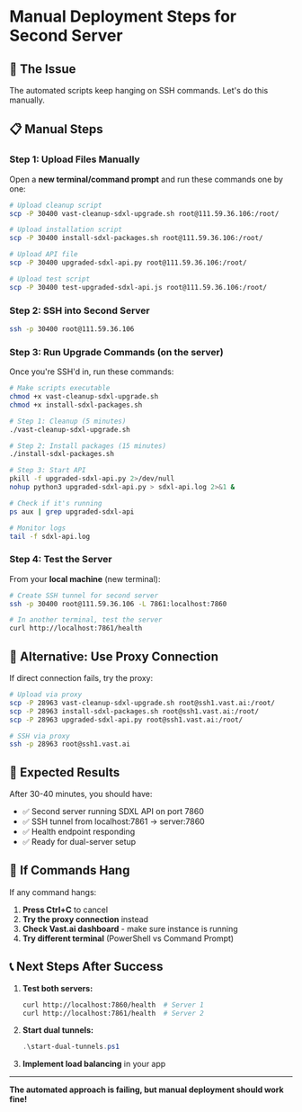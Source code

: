 # Manual Deployment Steps for Second Server

## 🚨 The Issue
The automated scripts keep hanging on SSH commands. Let's do this manually.

## 📋 Manual Steps

### Step 1: Upload Files Manually

Open a **new terminal/command prompt** and run these commands one by one:

```bash
# Upload cleanup script
scp -P 30400 vast-cleanup-sdxl-upgrade.sh root@111.59.36.106:/root/

# Upload installation script  
scp -P 30400 install-sdxl-packages.sh root@111.59.36.106:/root/

# Upload API file
scp -P 30400 upgraded-sdxl-api.py root@111.59.36.106:/root/

# Upload test script
scp -P 30400 test-upgraded-sdxl-api.js root@111.59.36.106:/root/
```

### Step 2: SSH into Second Server

```bash
ssh -p 30400 root@111.59.36.106
```

### Step 3: Run Upgrade Commands (on the server)

Once you're SSH'd in, run these commands:

```bash
# Make scripts executable
chmod +x vast-cleanup-sdxl-upgrade.sh
chmod +x install-sdxl-packages.sh

# Step 1: Cleanup (5 minutes)
./vast-cleanup-sdxl-upgrade.sh

# Step 2: Install packages (15 minutes)
./install-sdxl-packages.sh

# Step 3: Start API
pkill -f upgraded-sdxl-api.py 2>/dev/null
nohup python3 upgraded-sdxl-api.py > sdxl-api.log 2>&1 &

# Check if it's running
ps aux | grep upgraded-sdxl-api

# Monitor logs
tail -f sdxl-api.log
```

### Step 4: Test the Server

From your **local machine** (new terminal):

```bash
# Create SSH tunnel for second server
ssh -p 30400 root@111.59.36.106 -L 7861:localhost:7860

# In another terminal, test the server
curl http://localhost:7861/health
```

## 🔧 Alternative: Use Proxy Connection

If direct connection fails, try the proxy:

```bash
# Upload via proxy
scp -P 28963 vast-cleanup-sdxl-upgrade.sh root@ssh1.vast.ai:/root/
scp -P 28963 install-sdxl-packages.sh root@ssh1.vast.ai:/root/
scp -P 28963 upgraded-sdxl-api.py root@ssh1.vast.ai:/root/

# SSH via proxy
ssh -p 28963 root@ssh1.vast.ai
```

## 🎯 Expected Results

After 30-40 minutes, you should have:
- ✅ Second server running SDXL API on port 7860
- ✅ SSH tunnel from localhost:7861 → server:7860
- ✅ Health endpoint responding
- ✅ Ready for dual-server setup

## 🚨 If Commands Hang

If any command hangs:
1. **Press Ctrl+C** to cancel
2. **Try the proxy connection** instead
3. **Check Vast.ai dashboard** - make sure instance is running
4. **Try different terminal** (PowerShell vs Command Prompt)

## 📞 Next Steps After Success

1. **Test both servers:**
   ```bash
   curl http://localhost:7860/health  # Server 1
   curl http://localhost:7861/health  # Server 2
   ```

2. **Start dual tunnels:**
   ```powershell
   .\start-dual-tunnels.ps1
   ```

3. **Implement load balancing** in your app

---

**The automated approach is failing, but manual deployment should work fine!**
